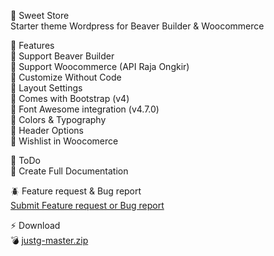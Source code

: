 :art: Sweet Store\
Starter theme Wordpress for Beaver Builder & Woocommerce

:green_book: Features\
:pushpin: Support Beaver Builder\
:pushpin: Support Woocommerce (API Raja Ongkir)\
:pushpin: Customize Without Code\
:pushpin: Layout Settings\
:pushpin: Comes with Bootstrap (v4)\
:pushpin: Font Awesome integration (v4.7.0)\
:pushpin: Colors & Typography\
:pushpin: Header Options\
:pushpin: Wishlist in Woocomerce

:ledger: ToDo\
:pushpin: Create Full Documentation

:beetle: Feature request & Bug report\
[Submit Feature request or Bug report](https://github.com/aadiityaak/sweetstore/issues/new/choose)

:zap: Download\
:bomb: [justg-master.zip](https://github.com/aadiityaak/sweetstore/archive/master.zip)
